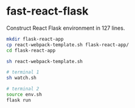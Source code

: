 # fast-react-flask
Construct React Flask environment in 127 lines. 

``` bash
mkdir flask-react-app
cp react-webpack-template.sh flask-react-app/
cd flask-react-app

sh react-webpack-template.sh

# terminal 1
sh watch.sh

# terminal 2
source env.sh
flask run
```

